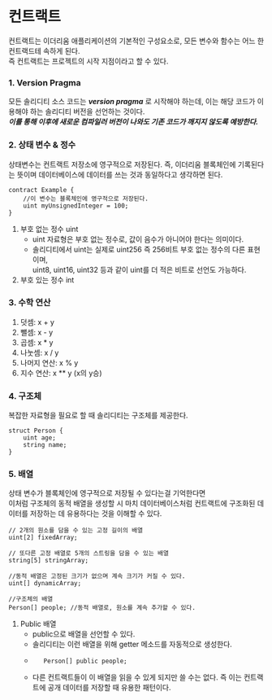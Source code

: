 # 컨트랙트

컨트랙트는 이더리움 애플리케이션의 기본적인 구성요소로, 모든 변수와 함수는 어느 한 컨트랙드테 속하게 된다.  
즉 컨트랙트는 프로젝트의 시작 지점이라고 할 수 있다.

### 1. Version Pragma

모든 솔리디티 소스 코드는 **_version pragma_** 로 시작해야 하는데, 이는 해당 코드가 이용해야 하는 솔리디티 버전을 선언하는 것이다.  
**_이를 통해 이후에 새로운 컴파일러 버전이 나와도 기존 코드가 깨지지 않도록 예방한다._**

### 2. 상태 변수 & 정수

상태변수는 컨트랙트 저장소에 영구적으로 저장된다. 즉, 이더리움 블록체인에 기록된다는 뜻이며 데이터베이스에 데이터를 쓰는 것과 동일하다고 생각하면 된다.

```
contract Example {
    //이 변수는 블록체인에 영구적으로 저장된다.
    uint myUnsignedInteger = 100;
}
```

1. 부호 없는 정수 uint
   - uint 자료형은 부호 없는 정수로, 값이 음수가 아니어야 한다는 의미이다.
   - 솔리디티에서 uint는 실제로 uint256 즉 256비트 부호 없는 정수의 다른 표현이며,  
     uint8, uint16, uint32 등과 같이 uint를 더 적은 비트로 선언도 가능하다.
2. 부호 있는 정수 int

### 3. 수학 연산

1. 덧셈: x + y
2. 뺄셈: x - y
3. 곱셈: x \* y
4. 나눗셈: x / y
5. 나머지 연산: x % y
6. 지수 연산: x \*\* y (x의 y승)

### 4. 구조체

복잡한 자료형을 필요로 할 때 솔리디티는 구조체를 제공한다.

```
struct Person {
    uint age;
    string name;
}
```

### 5. 배열

상태 변수가 블록체인에 영구적으로 저장될 수 있다는걸 기억한다면  
이처럼 구조체의 동적 배열을 생성할 시 마치 데이터베이스처럼 컨트랙트에 구조화된 데이터를 저장하는 데 유용하다는 것을 이해할 수 있다.

```
// 2개의 원소를 담을 수 있는 고정 길이의 배열
uint[2] fixedArray;

// 또다른 고정 배열로 5개의 스트링을 담을 수 있는 배열
string[5] stringArray;

//동적 배열은 고정된 크기가 없으며 계속 크기가 커질 수 있다.
uint[] dynamicArray;

//구조체의 배열
Person[] people; //동적 배열로, 원소를 계속 추가할 수 있다.
```

1. Public 배열
   - public으로 배열을 선언할 수 있다.
   - 솔리디티는 이런 배열을 위해 getter 메소드를 자동적으로 생성한다.
   - ```
        Person[] public people;
     ```
   - 다른 컨트랙트들이 이 배열을 읽을 수 있게 되지만 쓸 수는 없다. 즉 이는 컨트랙트에 공개 데이터를 저장할 때 유용한 패턴이다.
